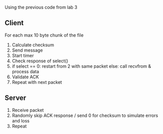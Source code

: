 Using the previous code from lab 3

## Client

For each max 10 byte chunk of the file
1. Calculate checksum
2. Send message
3. Start timer
4. Check response of select()
5. if select == 0:
        restart from 2 with same packet
   else:
        call recvfrom & process data
6. Validate ACK
7. Repeat with next packet

## Server

1. Receive packet
2. Randomly skip ACK response / send 0 for checksum
   to simulate errors and loss
3. Repeat
